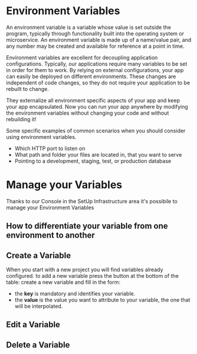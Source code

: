 # Environment Variables

An environment variable is a variable whose value is set outside the program, typically through functionality built into the operating system or microservice.
An environment variable is made up of a name/value pair, and any number may be created and available for reference at a point in time.

Environment variables are excellent for decoupling application configurations. Typically, our applications require many variables to be set in order for them to work. By relying on external configurations, your app can easily be deployed on different environments. These changes are independent of code changes, so they do not require your application to be rebuilt to change.

They externalize all environment specific aspects of your app and keep your app encapsulated. Now you can run your app anywhere by modifying the environment variables without changing your code and without rebuilding it!

Some specific examples of common scenarios when you should consider using environment variables.
* Which HTTP port to listen on  
* What path and folder your files are located in, that you want to serve  
* Pointing to a development, staging, test, or production database  

# Manage your Variables

Thanks to our Console in the SetUp Infrastructure area it's possibile to manage your Environment Variables

## How to differentiate your variable from one environment to another



## Create a Variable

When you start with a new project you will find variables already configured.
to add a new variable press the button at the bottom of the table: create a new variable and fill in the form:
* the **key** is mandatory and identifies your variable.
* the **value** is the value you want to attribute to your variable, the one that will be interpolated.


## Edit a Variable


## Delete a Variable


